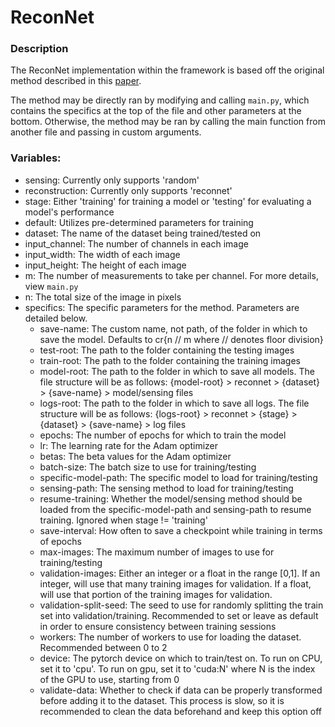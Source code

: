 # ReconNet
### Description
The ReconNet implementation within the framework is based off the original method described in this [paper](https://arxiv.org/pdf/1601.06892.pdf).

The method may be directly ran by modifying and calling `main.py`, which contains the specifics at the top of the file and other parameters at the bottom. Otherwise, the method may be ran by calling the main function from another file and passing in custom arguments.

### Variables:
* sensing: Currently only supports 'random'
* reconstruction: Currently only supports 'reconnet'
* stage: Either 'training' for training a model or 'testing' for evaluating a model's performance
* default: Utilizes pre-determined parameters for training
* dataset: The name of the dataset being trained/tested on
* input_channel: The number of channels in each image
* input_width: The width of each image
* input_height: The height of each image
* m: The number of measurements to take per channel. For more details, view `main.py`
* n: The total size of the image in pixels
* specifics: The specific parameters for the method. Parameters are detailed below.
  * save-name: The custom name, not path, of the folder in which to save the model. Defaults to cr{n // m where // denotes floor division}
  * test-root: The path to the folder containing the testing images
  * train-root: The path to the folder containing the training images
  * model-root: The path to the folder in which to save all models. The file structure will be as follows: {model-root} > reconnet > {dataset} > {save-name} > model/sensing files
  * logs-root: The path to the folder in which to save all logs. The file structure will be as follows: {logs-root} > reconnet > {stage} > {dataset} > {save-name} > log files
  * epochs: The number of epochs for which to train the model
  * lr: The learning rate for the Adam optimizer
  * betas: The beta values for the Adam optimizer
  * batch-size: The batch size to use for training/testing
  * specific-model-path: The specific model to load for training/testing
  * sensing-path: The sensing method to load for training/testing
  * resume-training: Whether the model/sensing method should be loaded from the specific-model-path and sensing-path to resume training. Ignored when stage != 'training'
  * save-interval: How often to save a checkpoint while training in terms of epochs
  * max-images: The maximum number of images to use for training/testing
  * validation-images: Either an integer or a float in the range \[0,1\]. If an integer, will use that many training images for validation. If a float, will use that portion of the training images for validation.
  * validation-split-seed: The seed to use for randomly splitting the train set into validation/training. Recommended to set or leave as default in order to ensure consistency between training sessions
  * workers: The number of workers to use for loading the dataset. Recommended between 0 to 2
  * device: The pytorch device on which to train/test on. To run on CPU, set it to 'cpu'. To run on gpu, set it to 'cuda:N' where N is the index of the GPU to use, starting from 0
  * validate-data: Whether to check if data can be properly transformed before adding it to the dataset. This process is slow, so it is recommended to clean the data beforehand and keep this option off
